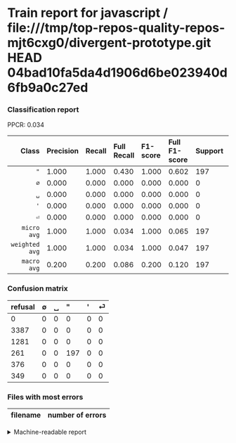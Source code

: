 # Train report for javascript / file:///tmp/top-repos-quality-repos-mjt6cxg0/divergent-prototype.git HEAD 04bad10fa5da4d1906d6be023940d6fb9a0c27ed

### Classification report

PPCR: 0.034

| Class | Precision | Recall | Full Recall | F1-score | Full F1-score | Support | Full Support | PPCR |
|------:|:----------|:-------|:------------|:---------|:---------|:--------|:-------------|:-----|
| `"` | 1.000| 1.000| 0.430| 1.000| 0.602| 197| 458| 0.430 |
| `∅` | 0.000| 0.000| 0.000| 0.000| 0.000| 0| 3387| 0.000 |
| `␣` | 0.000| 0.000| 0.000| 0.000| 0.000| 0| 1281| 0.000 |
| `'` | 0.000| 0.000| 0.000| 0.000| 0.000| 0| 376| 0.000 |
| `⏎` | 0.000| 0.000| 0.000| 0.000| 0.000| 0| 349| 0.000 |
| `micro avg` | 1.000| 1.000| 0.034| 1.000| 0.065| 197| 5851| 0.034 |
| `weighted avg` | 1.000| 1.000| 0.034| 1.000| 0.047| 197| 5851| 0.034 |
| `macro avg` | 0.200| 0.200| 0.086| 0.200| 0.120| 197| 5851| 0.034 |

### Confusion matrix

|refusal|  ∅| ␣| "| '| ⏎| 
|:---|:---|:---|:---|:---|:---|
|0 |0 |0 |0 |0 |0 |
|3387 |0 |0 |0 |0 |0 |
|1281 |0 |0 |0 |0 |0 |
|261 |0 |0 |197 |0 |0 |
|376 |0 |0 |0 |0 |0 |
|349 |0 |0 |0 |0 |0 |

### Files with most errors

| filename | number of errors|
|:----:|:-----|

<details>
    <summary>Machine-readable report</summary>
```json
{
  "cl_report": {"\"": {"f1-score": 1.0, "precision": 1.0, "recall": 1.0, "support": 197}, "\u0027": {"f1-score": 0.0, "precision": 0.0, "recall": 0.0, "support": 0}, "macro avg": {"f1-score": 0.2, "precision": 0.2, "recall": 0.2, "support": 197}, "micro avg": {"f1-score": 1.0, "precision": 1.0, "recall": 1.0, "support": 197}, "weighted avg": {"f1-score": 1.0, "precision": 1.0, "recall": 1.0, "support": 197}, "\u2205": {"f1-score": 0.0, "precision": 0.0, "recall": 0.0, "support": 0}, "\u23ce": {"f1-score": 0.0, "precision": 0.0, "recall": 0.0, "support": 0}, "\u2423": {"f1-score": 0.0, "precision": 0.0, "recall": 0.0, "support": 0}},
  "cl_report_full": {"\"": {"f1-score": 0.6015267175572518, "precision": 1.0, "recall": 0.43013100436681223, "support": 458}, "\u0027": {"f1-score": 0.0, "precision": 0.0, "recall": 0.0, "support": 376}, "macro avg": {"f1-score": 0.12030534351145036, "precision": 0.2, "recall": 0.08602620087336245, "support": 5851}, "micro avg": {"f1-score": 0.06514550264550265, "precision": 1.0, "recall": 0.03366945821227141, "support": 5851}, "weighted avg": {"f1-score": 0.04708583774418413, "precision": 0.07827721756964622, "recall": 0.03366945821227141, "support": 5851}, "\u2205": {"f1-score": 0.0, "precision": 0.0, "recall": 0.0, "support": 3387}, "\u23ce": {"f1-score": 0.0, "precision": 0.0, "recall": 0.0, "support": 349}, "\u2423": {"f1-score": 0.0, "precision": 0.0, "recall": 0.0, "support": 1281}},
  "ppcr": 0.03366945821227141
}
```
</details>
